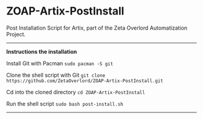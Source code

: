 # ZOAP-Artix-PostInstall
Post Installation Script for Artix, part of the Zeta Overlord Automatization Project.

--------------------------------------------------

**Instructions the installation**

Install Git with Pacman 
`sudo pacman -S git`

Clone the shell script with Git
`git clone https://github.com/ZetaOverlord/ZOAP-Artix-PostInstall.git`

Cd into the cloned directory
`cd ZOAP-Artix-PostInstall`

Run the shell script
`sudo bash post-install.sh`

--------------------------------------------------
